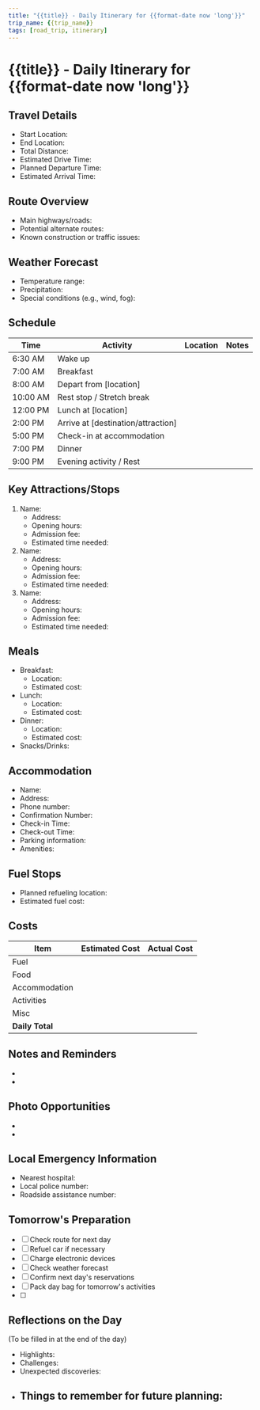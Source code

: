 ```yaml
---
title: "{{title}} - Daily Itinerary for {{format-date now 'long'}}"
trip_name: {{trip_name}}
tags: [road_trip, itinerary]
---
```


# {{title}} - Daily Itinerary for {{format-date now 'long'}}

## Travel Details
- Start Location:
- End Location:
- Total Distance:
- Estimated Drive Time:
- Planned Departure Time:
- Estimated Arrival Time:

## Route Overview
- Main highways/roads:
- Potential alternate routes:
- Known construction or traffic issues:

## Weather Forecast
- Temperature range:
- Precipitation:
- Special conditions (e.g., wind, fog):

## Schedule

| Time     | Activity                           | Location   | Notes   |
| ------   | ----------                         | ---------- | ------- |
| 6:30 AM  | Wake up                            |            |         |
| 7:00 AM  | Breakfast                          |            |         |
| 8:00 AM  | Depart from [location]             |            |         |
| 10:00 AM | Rest stop / Stretch break          |            |         |
| 12:00 PM | Lunch at [location]                |            |         |
| 2:00 PM  | Arrive at [destination/attraction] |            |         |
| 5:00 PM  | Check-in at accommodation          |            |         |
| 7:00 PM  | Dinner                             |            |         |
| 9:00 PM  | Evening activity / Rest            |            |         |

## Key Attractions/Stops
1. Name:
   - Address:
   - Opening hours:
   - Admission fee:
   - Estimated time needed:
2. Name:
   - Address:
   - Opening hours:
   - Admission fee:
   - Estimated time needed:
3. Name:
   - Address:
   - Opening hours:
   - Admission fee:
   - Estimated time needed:

## Meals
- Breakfast:
  - Location:
  - Estimated cost:
- Lunch:
  - Location:
  - Estimated cost:
- Dinner:
  - Location:
  - Estimated cost:
- Snacks/Drinks:

## Accommodation
- Name:
- Address:
- Phone number:
- Confirmation Number:
- Check-in Time:
- Check-out Time:
- Parking information:
- Amenities:

## Fuel Stops
- Planned refueling location:
- Estimated fuel cost:

## Costs
| Item            | Estimated Cost   | Actual Cost   |
| ------          | ---------------- | ------------- |
| Fuel            |                  |               |
| Food            |                  |               |
| Accommodation   |                  |               |
| Activities      |                  |               |
| Misc            |                  |               |
| **Daily Total** |                  |               |

## Notes and Reminders
-
-

## Photo Opportunities
-
-

## Local Emergency Information
- Nearest hospital:
- Local police number:
- Roadside assistance number:

## Tomorrow's Preparation
- [ ] Check route for next day
- [ ] Refuel car if necessary
- [ ] Charge electronic devices
- [ ] Check weather forecast
- [ ] Confirm next day's reservations
- [ ] Pack day bag for tomorrow's activities
- [ ]

## Reflections on the Day
(To be filled in at the end of the day)
- Highlights:
- Challenges:
- Unexpected discoveries:
- Things to remember for future planning:
	-

